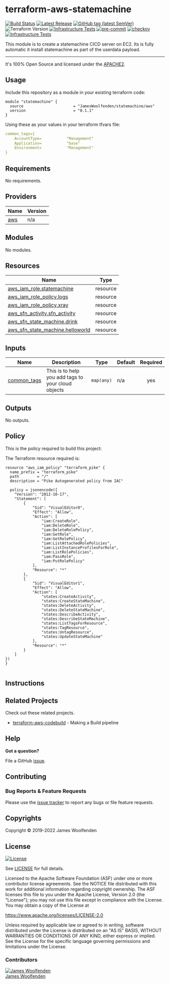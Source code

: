 # terraform-aws-statemachine

[![Build Status](https://github.com/JamesWoolfenden/terraform-aws-statemachine/workflows/Verify%20and%20Bump/badge.svg?branch=master)](https://github.com/JamesWoolfenden/terraform-aws-statemachine)
[![Latest Release](https://img.shields.io/github/release/JamesWoolfenden/terraform-aws-statemachine.svg)](https://github.com/JamesWoolfenden/terraform-aws-statemachine/releases/latest)
[![GitHub tag (latest SemVer)](https://img.shields.io/github/tag/JamesWoolfenden/terraform-aws-statemachine.svg?label=latest)](https://github.com/JamesWoolfenden/terraform-aws-statemachine/releases/latest)
![Terraform Version](https://img.shields.io/badge/tf-%3E%3D0.14.0-blue.svg)
[![Infrastructure Tests](https://www.bridgecrew.cloud/badges/github/JamesWoolfenden/terraform-aws-statemachine/cis_aws)](https://www.bridgecrew.cloud/link/badge?vcs=github&fullRepo=JamesWoolfenden%2Fterraform-aws-statemachine&benchmark=CIS+AWS+V1.2)
[![pre-commit](https://img.shields.io/badge/pre--commit-enabled-brightgreen?logo=pre-commit&logoColor=white)](https://github.com/pre-commit/pre-commit)
[![checkov](https://img.shields.io/badge/checkov-verified-brightgreen)](https://www.checkov.io/)
[![Infrastructure Tests](https://www.bridgecrew.cloud/badges/github/jameswoolfenden/terraform-aws-statemachine/general)](https://www.bridgecrew.cloud/link/badge?vcs=github&fullRepo=JamesWoolfenden%2Fterraform-aws-statemachine&benchmark=INFRASTRUCTURE+SECURITY)

This module is to create a statemachine CICD server on EC2. Its is fully automatic it install statemachine as part of the userdata payload.

---

It's 100% Open Source and licensed under the [APACHE2](LICENSE).

## Usage

Include this repository as a module in your existing terraform code:

```hcl
module "statemachine" {
  source                      = "JamesWoolfenden/statemachine/aws"
  version                     = "0.1.1"
}
```

Using these as your values in your terraform tfvars file:

```YAML
common_tags={
    AccountType=           "Management"
    Application=           "base"
    Environment=           "Management"
}
```

<!-- BEGINNING OF PRE-COMMIT-TERRAFORM DOCS HOOK -->
## Requirements

No requirements.

## Providers

| Name | Version |
|------|---------|
| <a name="provider_aws"></a> [aws](#provider\_aws) | n/a |

## Modules

No modules.

## Resources

| Name | Type |
|------|------|
| [aws_iam_role.statemachine](https://registry.terraform.io/providers/hashicorp/aws/latest/docs/resources/iam_role) | resource |
| [aws_iam_role_policy.logs](https://registry.terraform.io/providers/hashicorp/aws/latest/docs/resources/iam_role_policy) | resource |
| [aws_iam_role_policy.xray](https://registry.terraform.io/providers/hashicorp/aws/latest/docs/resources/iam_role_policy) | resource |
| [aws_sfn_activity.sfn_activity](https://registry.terraform.io/providers/hashicorp/aws/latest/docs/resources/sfn_activity) | resource |
| [aws_sfn_state_machine.drink](https://registry.terraform.io/providers/hashicorp/aws/latest/docs/resources/sfn_state_machine) | resource |
| [aws_sfn_state_machine.helloworld](https://registry.terraform.io/providers/hashicorp/aws/latest/docs/resources/sfn_state_machine) | resource |

## Inputs

| Name | Description | Type | Default | Required |
|------|-------------|------|---------|:--------:|
| <a name="input_common_tags"></a> [common\_tags](#input\_common\_tags) | This is to help you add tags to your cloud objects | `map(any)` | n/a | yes |

## Outputs

No outputs.
<!-- END OF PRE-COMMIT-TERRAFORM DOCS HOOK -->

## Policy

This is the policy required to build this project:

<!-- BEGINNING OF PRE-COMMIT-PIKE DOCS HOOK -->
The Terraform resource required is:

```golang
resource "aws_iam_policy" "terraform_pike" {
  name_prefix = "terraform_pike"
  path        = "/"
  description = "Pike Autogenerated policy from IAC"

  policy = jsonencode({
    "Version": "2012-10-17",
    "Statement": [
        {
            "Sid": "VisualEditor0",
            "Effect": "Allow",
            "Action": [
                "iam:CreateRole",
                "iam:DeleteRole",
                "iam:DeleteRolePolicy",
                "iam:GetRole",
                "iam:GetRolePolicy",
                "iam:ListAttachedRolePolicies",
                "iam:ListInstanceProfilesForRole",
                "iam:ListRolePolicies",
                "iam:PassRole",
                "iam:PutRolePolicy"
            ],
            "Resource": "*"
        },
        {
            "Sid": "VisualEditor1",
            "Effect": "Allow",
            "Action": [
                "states:CreateActivity",
                "states:CreateStateMachine",
                "states:DeleteActivity",
                "states:DeleteStateMachine",
                "states:DescribeActivity",
                "states:DescribeStateMachine",
                "states:ListTagsForResource",
                "states:TagResource",
                "states:UntagResource",
                "states:UpdateStateMachine"
            ],
            "Resource": "*"
        }
    ]
})
}


```
<!-- END OF PRE-COMMIT-PIKE DOCS HOOK -->

## Instructions

## Related Projects

Check out these related projects.

- [terraform-aws-codebuild](https://github.com/jameswoolfenden/terraform-aws-codebuild) - Making a Build pipeline

## Help

**Got a question?**

File a GitHub [issue](https://github.com/jameswoolfenden/terraform-aws-statemachine/issues).

## Contributing

### Bug Reports & Feature Requests

Please use the [issue tracker](https://github.com/jameswoolfenden/terraform-aws-statemachine/issues) to report any bugs or file feature requests.

## Copyrights

Copyright © 2019-2022 James Woolfenden

## License

[![License](https://img.shields.io/badge/License-Apache%202.0-blue.svg)](https://opensource.org/licenses/Apache-2.0)

See [LICENSE](LICENSE) for full details.

Licensed to the Apache Software Foundation (ASF) under one
or more contributor license agreements. See the NOTICE file
distributed with this work for additional information
regarding copyright ownership. The ASF licenses this file
to you under the Apache License, Version 2.0 (the
"License"); you may not use this file except in compliance
with the License. You may obtain a copy of the License at

<https://www.apache.org/licenses/LICENSE-2.0>

Unless required by applicable law or agreed to in writing,
software distributed under the License is distributed on an
"AS IS" BASIS, WITHOUT WARRANTIES OR CONDITIONS OF ANY
KIND, either express or implied. See the License for the
specific language governing permissions and limitations
under the License.

### Contributors

[![James Woolfenden][jameswoolfenden_avatar]][jameswoolfenden_homepage]<br/>[James Woolfenden][jameswoolfenden_homepage]

[jameswoolfenden_homepage]: https://github.com/jameswoolfenden
[jameswoolfenden_avatar]: https://github.com/jameswoolfenden.png?size=150
